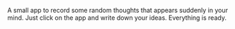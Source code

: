 A small app to record some random thoughts that appears suddenly in your mind. Just click on the app and write down your ideas. Everything is ready. 
